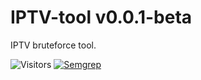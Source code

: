 # IPTV-tool v0.0.1-beta
IPTV bruteforce tool.

![Visitors](https://api.visitorbadge.io/api/visitors?path=https%3A%2F%2Fgithub.com%2Fits0x08%2FIPTV-tool&countColor=%232ccce4&style=flat-square)
[![Semgrep](https://github.com/its0x08/IPTV-tool/actions/workflows/semgrep.yml/badge.svg?branch=master)](https://github.com/its0x08/IPTV-tool/actions/workflows/semgrep.yml)
